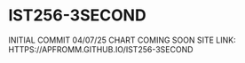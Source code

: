 # IST256-3SECOND

INITIAL COMMIT 04/07/25
CHART COMING SOON
SITE LINK: HTTPS://APFROMM.GITHUB.IO/IST256-3SECOND
